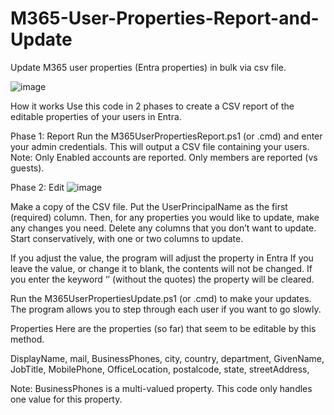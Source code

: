# M365-User-Properties-Report-and-Update
Update M365 user properties (Entra properties) in bulk via csv file.

![image](https://github.com/ITAutomator/M365-User-Properties-Report-and-Update/assets/135157036/b0d4e774-e69f-48f1-adca-81b6957d2412)

How it works
Use this code in 2 phases to create a CSV report of the editable properties of your users in Entra.

Phase 1: Report
Run the M365UserPropertiesReport.ps1 (or .cmd) and enter your admin credentials.
This will output a CSV file containing your users.
Note: Only Enabled accounts are reported.  Only members are reported (vs guests).

Phase 2: Edit
![image](https://github.com/ITAutomator/M365-User-Properties-Report-and-Update/assets/135157036/23ddc22b-469d-44ed-8f97-f435e5909e93)

Make a copy of the CSV file.  Put the UserPrincipalName as the first (required) column.
Then, for any properties you would like to update, make any changes you need.
Delete any columns that you don’t want to update.
Start conservatively, with one or two columns to update.

If you adjust the value, the program will adjust the property in Entra
If you leave the value, or change it to blank, the contents will not be changed.
If you enter the keyword ‘<clear>’ (without the quotes) the property will be cleared.

Run the M365UserPropertiesUpdate.ps1 (or .cmd) to make your updates.
The program allows you to step through each user if you want to go slowly.

Properties
Here are the properties (so far) that seem to be editable by this method.

DisplayName, mail,  BusinessPhones, city, country, department, GivenName, JobTitle,  MobilePhone, OfficeLocation, postalcode, state, streetAddress,

Note: BusinessPhones is a multi-valued property.  This code only handles one value for this property.
